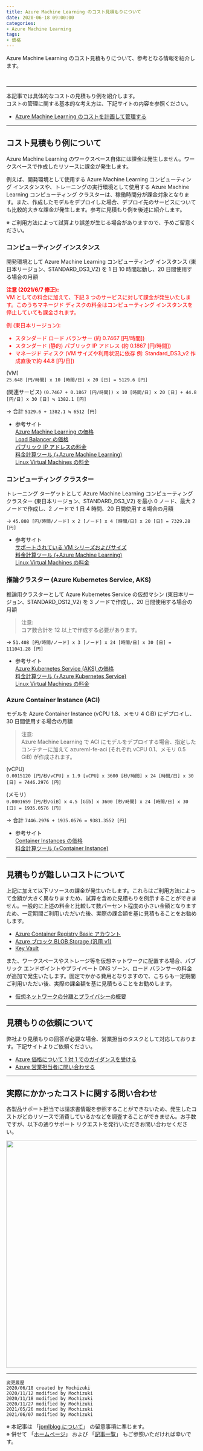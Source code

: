 ```yaml
---
title: Azure Machine Learning のコスト見積もりについて
date: 2020-06-18 09:00:00
categories:
- Azure Machine Learning
tags:
- 価格
---
```

Azure Machine Learning のコスト見積もりについて、参考となる情報を紹介します。
<!-- more -->
<br>

***
本記事では具体的なコストの見積もり例を紹介します。  
コストの管理に関する基本的な考え方は、下記サイトの内容を参照ください。  

- [Azure Machine Learning のコストを計画して管理する](https://docs.microsoft.com/ja-jp/azure/machine-learning/concept-plan-manage-cost)  

***
## コスト見積もり例について
Azure Machine Learning のワークスペース自体には課金は発生しません。ワークスペースで作成したリソースに課金が発生します。  

例えば、開発環境として使用する Azure Machine Learning コンピューティング インスタンスや、トレーニングの実行環境として使用する Azure Machine Learning コンピューティング クラスターは、稼働時間分が課金対象となります。また、作成したモデルをデプロイした場合、デプロイ先のサービスについても比較的大きな課金が発生します。参考に見積もり例を後述に紹介します。  

※ ご利用方法によって試算より誤差が生じる場合がありますので、予めご留意ください。

### コンピューティング インスタンス
開発環境として Azure Machine Learning コンピューティング インスタンス (東日本リージョン、STANDARD_DS3_V2) を 1 日 10 時間起動し、20 日間使用する場合の月額  

<font color="#FF0000">**注意 (2021/6/7 修正):**  
VM としての料金に加えて、下記 3 つのサービスに対して課金が発生いたします。このうちマネージド ディスクの料金はコンピューティング インスタンスを停止していても課金されます。  

例 (東日本リージョン):  
- スタンダード ロード バランサー (約 0.7467 [円/時間])  
- スタンダード (静的) パブリック IP アドレス (約 0.1867 [円/時間])  
- マネージド ディスク (VM サイズや利用状況に依存 例: Standard_DS3_v2 作成直後で約 44.8 [円/日])  

</font>

(VM)  
`25.648 [円/時間] x 10 [時間/日] x 20 [日] = 5129.6 [円]`  

(関連サービス) 
`(0.7467 + 0.1867 [円/時間]) x 10 [時間/日] x 20 [日] + 44.8 [円/日] x 30 [日] ≒ 1382.1 [円]`  

→ 合計 `5129.6 + 1382.1 ≒ 6512 [円]`  

- 参考サイト  
  [Azure Machine Learning の価格](https://azure.microsoft.com/ja-jp/pricing/details/machine-learning/)  
  [Load Balancer の価格](https://azure.microsoft.com/ja-jp/pricing/details/load-balancer/)  
  [パブリック IP アドレスの料金](https://azure.microsoft.com/ja-jp/pricing/details/ip-addresses/)  
  [料金計算ツール (+Azure Machine Learning)](https://azure.microsoft.com/ja-jp/pricing/calculator/?service=machine-learning-service)  
  [Linux Virtual Machines の料金](https://azure.microsoft.com/ja-jp/pricing/details/virtual-machines/linux/)  


### コンピューティング クラスター
トレーニング ターゲットとして Azure Machine Learning コンピューティング クラスター (東日本リージョン、STANDARD_DS3_V2) を最小 0 ノード、最大 2 ノードで作成し、2 ノードで 1 日 4 時間、20 日間使用する場合の月額  

→ `45.808 [円/時間/ノード] x 2 [ノード] x 4 [時間/日] x 20 [日] = 7329.28 [円]`

- 参考サイト  
  [サポートされている VM シリーズおよびサイズ](https://docs.microsoft.com/ja-jp/azure/machine-learning/concept-compute-target#supported-vm-series-and-sizes)  
  [料金計算ツール (+Azure Machine Learning)](https://azure.microsoft.com/ja-jp/pricing/calculator/?service=machine-learning-service)  
  [Linux Virtual Machines の料金](https://azure.microsoft.com/ja-jp/pricing/details/virtual-machines/linux/)  

### 推論クラスター (Azure Kubernetes Service, AKS)
推論用クラスターとして Azure Kubernetes Service の仮想マシン (東日本リージョン、STANDARD_DS12_V2) を 3 ノードで作成し、20 日間使用する場合の月額  

> 注意:  
コア数合計を 12 以上で作成する必要があります。  

→ `51.408 [円/時間/ノード] x 3 [ノード] x 24 [時間/日] x 30 [日] = 111041.28 [円]`

- 参考サイト  
  [Azure Kubernetes Service (AKS) の価格](https://azure.microsoft.com/ja-jp/pricing/details/kubernetes-service/)  
  [料金計算ツール (+Azure Kubernetes Service)](https://azure.microsoft.com/ja-jp/pricing/calculator/?service=kubernetes-service)  
  [Linux Virtual Machines の料金](https://azure.microsoft.com/ja-jp/pricing/details/virtual-machines/linux/)  

### Azure Container Instance (ACI)
モデルを Azure Container Instance (vCPU 1.8、メモリ 4 GiB) にデプロイし、30 日間使用する場合の月額  

> 注意:  
Azure Machine Learning で ACI にモデルをデプロイする場合、指定したコンテナーに加えて azureml-fe-aci (それぞれ vCPU 0.1、メモリ 0.5 GiB) が作成されます。

(vCPU)  
`0.0015120 [円/秒/vCPU] x 1.9 [vCPU] x 3600 [秒/時間] x 24 [時間/日] x 30 [日] = 7446.2976 [円]`  
   
(メモリ)  
`0.0001659 [円/秒/GiB] x 4.5 [Gib] x 3600 [秒/時間] x 24 [時間/日] x 30 [日] = 1935.0576 [円]`  

→ 合計 `7446.2976 + 1935.0576 = 9381.3552 [円]`

- 参考サイト  
  [Container Instances の価格](https://azure.microsoft.com/ja-jp/pricing/details/container-instances/)  
  [料金計算ツール (+Container Instance)](https://azure.microsoft.com/ja-jp/pricing/calculator/?service=container-instances)  

***
## 見積もりが難しいコストについて
上記に加えて以下リソースの課金が発生いたします。これらはご利用方法によって金額が大きく異なりますため、試算を含めた見積もりを例示することができません。一般的に上述の料金と比較して数パーセント程度の小さい金額となりますため、一定期間ご利用いただいた後、実際の課金額を基に見積もることをお勧めします。  

- [Azure Container Registry Basic アカウント](https://azure.microsoft.com/ja-jp/pricing/details/container-registry/)  
- [Azure ブロック BLOB Storage (汎用 v1)](https://azure.microsoft.com/ja-jp/pricing/details/storage/blobs/)  
- [Key Vault](https://azure.microsoft.com/ja-jp/pricing/details/key-vault/)  

また、ワークスペースやストレージ等を仮想ネットワークに配置する場合、パブリック エンドポイントやプライベート DNS ゾーン、ロード バランサーの料金が追加で発生いたします。固定でかかる費用となりますので、こちらも一定期間ご利用いただい後、実際の課金額を基に見積もることをお勧めします。  

- [仮想ネットワークの分離とプライバシーの概要](https://docs.microsoft.com/ja-jp/azure/machine-learning/how-to-network-security-overview)

***
## 見積もりの依頼について
弊社より見積もりの回答が必要な場合、営業担当のタスクとして対応しております。下記サイトよりご依頼ください。  

- [Azure 価格について 1 対 1 でのガイダンスを受ける](https://azure.microsoft.com/ja-jp/pricing/contact-sales/)
- [Azure 営業担当者に問い合わせる](https://azure.microsoft.com/ja-jp/overview/sales-number/)  

***
## 実際にかかったコストに関する問い合わせ
各製品サポート担当では請求書情報を参照することができないため、発生したコストがどのリソースで消費しているかなどを調査することができません。お手数ですが、以下の通りサポート リクエストを発行いただきお問い合わせください。  

<img src="https://jpmlblog.github.io/images/AML-estimate-costs/support-request-for-billing.png" width=600px align="left"><br clear="left">

***
`変更履歴`  
`2020/06/18 created by Mochizuki`  
`2020/11/12 modified by Mochizuki`  
`2020/11/18 modified by Mochizuki`  
`2020/11/27 modified by Mochizuki`  
`2021/05/26 modified by Mochizuki`  
`2021/06/07 modified by Mochizuki`  

※ 本記事は 「[jpmlblog について](https://jpmlblog.github.io/blog/2020/01/01/about-jpmlblog/)」 の留意事項に準じます。  
※ 併せて 「[ホームページ](https://jpmlblog.github.io/blog/)」 および 「[記事一覧](https://jpmlblog.github.io/blog/archives/)」 もご参照いただければ幸いです。  